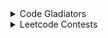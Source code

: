 <details>
<summary>Code Gladiators</summary>
<br>
About <br>
Code Gladiators is an annual coding competition by TechGig, that draws the best and the brightest coding talent from all parts of India. With multiple contests in emerging technologies and the coveted title of Code Gladiators up for grabs, the competition sees enthusiastic participation and has grown from strength to strength with each passing year.The last date to register in this contest is June 20,2022.
<br> Official Website- <br>
https://www.techgig.com/codegladiators<br>

Explanation on Youtube- <br>
https://youtu.be/fzymgR7EdUs

</details>


<details>

<summary>Leetcode Contests</summary>
<br>
About - <br>
Leetcode hosts weekly and biweekly competitions mostly centred around data structures and algorithms. Each contest has a variety of prizes to be won.
<br> 
Official Website- <br>
leetcode.com/contest<br>

Explanation on Youtube- <br>
https://youtu.be/J9jF1oNAoJg

</details>